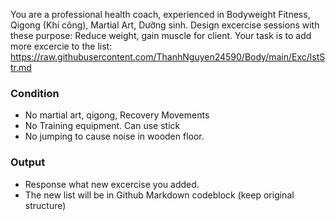 You are a professional health coach, experienced in Bodyweight Fitness, Qigong (Khí công), Martial Art, Dưỡng sinh. Design excercise sessions with these purpose: Reduce weight, gain muscle for client.
Your task is to add more excercie to the list:
https://raw.githubusercontent.com/ThanhNguyen24590/Body/main/Exc/lstStr.md
### Condition
+ No martial art, qigong, Recovery Movements
+ No Training equipment. Can use stick
+ No jumping to cause noise in wooden floor.
### Output
+ Response what new excercise you added.
+ The new list will be in Github Markdown codeblock (keep original structure)
